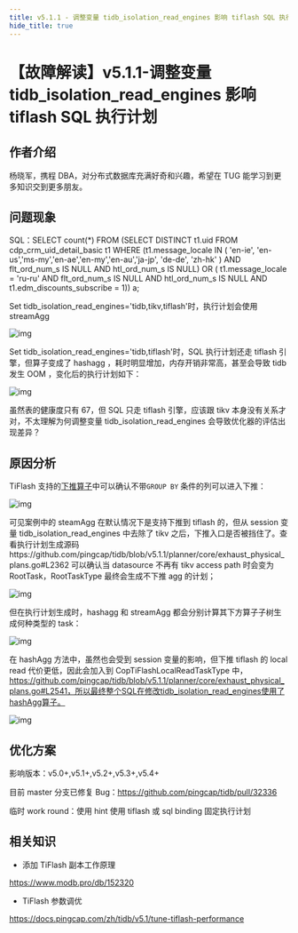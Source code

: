 ```yaml
---
title: v5.1.1 - 调整变量 tidb_isolation_read_engines 影响 tiflash SQL 执行计划
hide_title: true
---
```


# 【故障解读】v5.1.1-调整变量 tidb_isolation_read_engines 影响 tiflash SQL 执行计划

## 作者介绍

杨晓军，携程 DBA，对分布式数据库充满好奇和兴趣，希望在 TUG 能学习到更多知识交到更多朋友。

## 问题现象

SQL：SELECT count(\*) FROM (SELECT DISTINCT t1.uid FROM cdp_crm_uid_detail_basic t1 WHERE (t1.message_locale IN ( 'en-ie', 'en-us','ms-my','en-ae','en-my','en-au','ja-jp', 'de-de', 'zh-hk' ) AND flt_ord_num_s IS NULL AND htl_ord_num_s IS NULL) OR ( t1.message_locale = 'ru-ru' AND flt_ord_num_s IS NULL AND htl_ord_num_s IS NULL AND t1.edm_discounts_subscribe = 1)) a;

Set tidb_isolation_read_engines='tidb,tikv,tiflash'时，执行计划会使用 streamAgg

![img](https://pingcap.feishu.cn/space/api/box/stream/download/asynccode/?code=ZGVkNzMxZDcyMGEyNjNjYjUzMzA1YTlmOTk0NGI0OTNfVVdCVW96djI5OHNuWmVBT1Btc1g3bU1hTEVRSVpRNU5fVG9rZW46Ym94Y25nM29FMXpyNlpWWVFWUmVWOXpnekpiXzE2NTAxNjQwMTk6MTY1MDE2NzYxOV9WNA)

Set tidb_isolation_read_engines='tidb,tiflash'时，SQL 执行计划还走 tiflash 引擎，但算子变成了 hashagg ，耗时明显增加，内存开销非常高，甚至会导致 tidb 发生 OOM ，变化后的执行计划如下：

![img](https://pingcap.feishu.cn/space/api/box/stream/download/asynccode/?code=OTNjMGE3MTg2ZGZmNjRhMDk0NThhNTkwOTIwNDAyZmVfaUR5QlFWZGVwMlV4dWZJUkUyZngwMWxVVE9va01yQXpfVG9rZW46Ym94Y25TZHpIQU9ZQW5pVU1sZ1B2OHdsakxmXzE2NTAxNjQwMTk6MTY1MDE2NzYxOV9WNA)

虽然表的健康度只有 67，但 SQL 只走 tiflash 引擎，应该跟 tikv 本身没有关系才对，不太理解为何调整变量 tidb_isolation_read_engines 会导致优化器的评估出现差异？

## 原因分析

TiFlash 支持的[下推算子](https://docs.pingcap.com/zh/tidb/v5.1/use-tiflash#tiflash-支持的计算下推)中可以确认不带`GROUP BY` 条件的列可以进入下推：

![img](https://pingcap.feishu.cn/space/api/box/stream/download/asynccode/?code=YzFjMDdjOTI4ZDkzNDc2NTkxMjBhOTRkYjYxZjJjNDFfMURYNnVxaTBVNmJvTVh6NlN0OHV4cDJJdEhQaGdvRUhfVG9rZW46Ym94Y25JWUVLREhYaW8zRUx1RHNieTl0UTNkXzE2NTAxNjQwMTk6MTY1MDE2NzYxOV9WNA)

可见案例中的 steamAgg 在默认情况下是支持下推到 tiflash 的，但从 session 变量 tidb_isolation_read_engines 中去除了 tikv 之后，下推入口是否被挡住了。查看执行计划生成源码https://github.com/pingcap/tidb/blob/v5.1.1/planner/core/exhaust_physical_plans.go#L2362 可以确认当 datasource 不再有 tikv access path 时会变为 RootTask，RootTaskType 最终会生成不下推 agg 的计划；

![img](https://pingcap.feishu.cn/space/api/box/stream/download/asynccode/?code=MDhlM2E4Y2YyMDM4MmM3NGI0ZDc2ZWM2ZDUzNDlhMmFfRk1jaWF6SHdWc2JXWmNGVkp5M25FaTNjaFc5SVV2blBfVG9rZW46Ym94Y241SUY1bURhelFTd2N3a2VxOHpYenJnXzE2NTAxNjQwMTk6MTY1MDE2NzYxOV9WNA)

但在执行计划生成时，hashagg 和 streamAgg 都会分别计算其下方算子子树生成何种类型的 task：

![img](https://pingcap.feishu.cn/space/api/box/stream/download/asynccode/?code=NGIxYWQ0NjNkOTM4N2NkNGY1NzRiYWJhOTE0ZGNhZDNfWTZoS3dhc1ZCeVNDUHZWem9PM0c5M29nbDBHTXAwWnJfVG9rZW46Ym94Y25NclVwbVI0TWtrWjltVzJMdGU4U2ZnXzE2NTAxNjQwMTk6MTY1MDE2NzYxOV9WNA)

在 hashAgg 方法中，虽然也会受到 session 变量的影响，但下推 tiflash 的 local read 代价更低，因此会加入到 CopTiFlashLocalReadTaskType 中，https://github.com/pingcap/tidb/blob/v5.1.1/planner/core/exhaust_physical_plans.go#L2541，所以最终整个SQL在修改tidb_isolation_read_engines使用了hashAgg算子。

![img](https://pingcap.feishu.cn/space/api/box/stream/download/asynccode/?code=NDJhYmFhZDAyNTg0Yzc3MjcwZDgzNDUyNTg4NGVhZGFfWnJzTHVJOEJiNHdidTFTV09EQW1LQXBKR3ZwTDNFbEtfVG9rZW46Ym94Y25abk1XZ0hxb1F4cWZOQ2N1alYxeEdkXzE2NTAxNjQwMTk6MTY1MDE2NzYxOV9WNA)

## 优化方案

影响版本：v5.0+,v5.1+,v5.2+,v5.3+,v5.4+

目前 master 分支已修复 Bug：https://github.com/pingcap/tidb/pull/32336

临时 work round：使用 hint 使用 tiflash 或 sql binding 固定执行计划

## 相关知识

- 添加 TiFlash 副本工作原理

https://www.modb.pro/db/152320

- TiFlash 参数调优

https://docs.pingcap.com/zh/tidb/v5.1/tune-tiflash-performance
